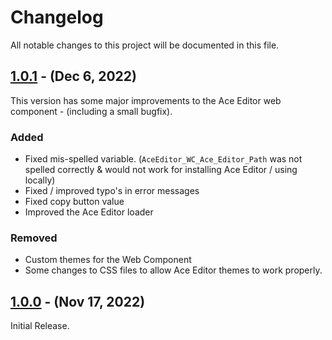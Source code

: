 # Changelog

All notable changes to this project will be documented in this file.


## [1.0.1] - (Dec 6, 2022)

This version has some major improvements to the Ace Editor web component - (including a small bugfix). 

### Added

- Fixed mis-spelled variable. (```AceEditor_WC_Ace_Editor_Path``` was not spelled correctly & would not work for installing Ace Editor / using locally)
- Fixed / improved typo's in error messages
- Fixed copy button value
- Improved the Ace Editor loader

### Removed

- Custom themes for the Web Component
- Some changes to CSS files to allow Ace Editor themes to work properly. 






## [1.0.0] - (Nov 17, 2022)

Initial Release.


<!--
These Markdown anchors provide a link to the diff for each release. They should be
updated any time a new release is cut.
-->
[1.0.1]: /v1.0.1
[1.0.0]: /v1.0.0

